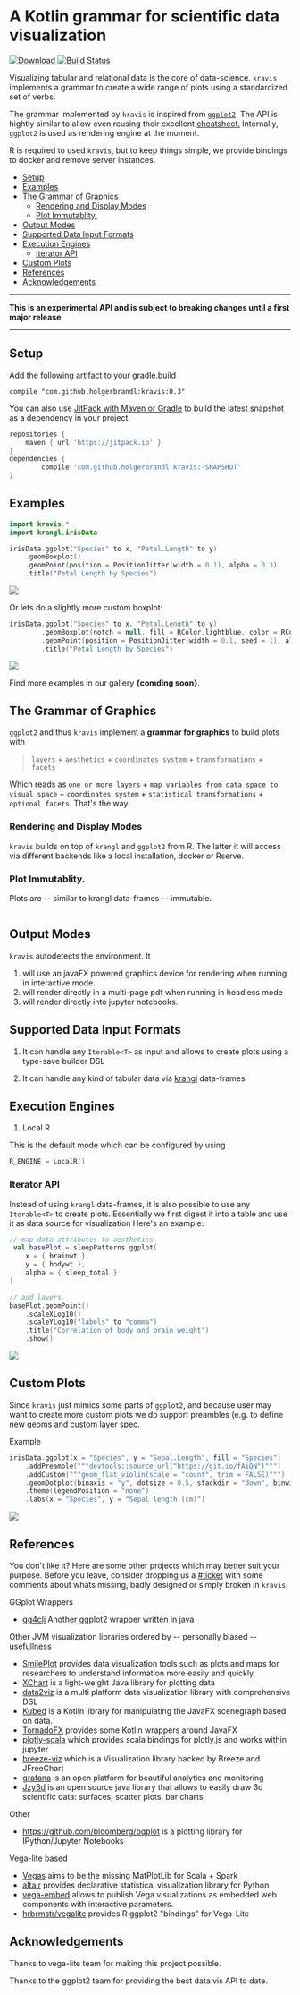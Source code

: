 # A Kotlin grammar for scientific data visualization
 [ ![Download](https://api.bintray.com/packages/holgerbrandl/github/kravis/images/download.svg) ](https://bintray.com/holgerbrandl/github/kravis/_latestVersion)
[![Build Status](https://travis-ci.org/holgerbrandl/kravis.svg?branch=master)](https://travis-ci.org/holgerbrandl/kravis)

Visualizing tabular and relational data is the core of data-science. `kravis` implements a grammar to create a wide range of plots using a standardized set of verbs.


The grammar implemented by `kravis` is inspired from [`ggplot2`](http://ggplot2.org/). The API is hightly similar to allow even reusing their excellent [cheatsheet.](https://www.rstudio.com/resources/cheatsheets/#ggplot2)
 Internally, `ggplot2` is used as rendering engine at the moment.

 R is required to used `kravis`, but to keep things simple, we provide bindings to docker and remove server instances.


[TOC levels=3]: # " "

- [Setup](#setup)
- [Examples](#examples)
- [The Grammar of Graphics](#the-grammar-of-graphics)
    - [Rendering and Display Modes](#rendering-and-display-modes)
    - [Plot Immutablity.](#plot-immutablity)
- [Output Modes](#output-modes)
- [Supported Data Input Formats](#supported-data-input-formats)
- [Execution Engines](#execution-engines)
    - [Iterator API](#iterator-api)
- [Custom Plots](#custom-plots)
- [References](#references)
- [Acknowledgements](#acknowledgements)


---

**This is an experimental API and is subject to breaking changes until a first major release**

---

## Setup


Add the following artifact to your gradle.build

```
compile "com.github.holgerbrandl:kravis:0.3"
```

You can also use [JitPack with Maven or Gradle](https://jitpack.io/#holgerbrandl/kravis/-SNAPSHOT) to build the latest snapshot as a dependency in your project.

```groovy
repositories {
    maven { url 'https://jitpack.io' }
}
dependencies {
        compile 'com.github.holgerbrandl:kravis:-SNAPSHOT'
}
```


## Examples

```kotlin
import kravis.* 
import krangl.irisData 

irisData.ggplot("Species" to x, "Petal.Length" to y)
    .geomBoxplot()
    .geomPoint(position = PositionJitter(width = 0.1), alpha = 0.3)
    .title("Petal Length by Species")
```

![](.README_images/b45a0ed9.png)


Or lets do a slightly more custom boxplot:
```kotlin
irisData.ggplot("Species" to x, "Petal.Length" to y)
        .geomBoxplot(notch = null, fill = RColor.lightblue, color = RColor.create("#3366FF"))
        .geomPoint(position = PositionJitter(width = 0.1, seed = 1), alpha = 0.3)
        .title("Petal Length by Species")
```
![](.README_images/boxplot.png)

Find more examples in our gallery **{comding soon}**.


## The Grammar of Graphics

`ggplot2` and thus `kravis` implement a **grammar for graphics** to build plots with

> `layers` + `aesthetics` + `coordinates system` + `transformations` + ` facets`

Which reads as `one or more layers` + `map variables from data space to visual space` + `coordinates system` + `statistical transformations` + `optional facets`. That's the way.


### Rendering and Display Modes

`kravis` builds on top of `krangl` and `ggplot2` from R. The latter it will access via different backends like a local installation, docker or Rserve.


### Plot Immutablity.

Plots are -- similar to krangl data-frames -- immutable.

```

```

## Output Modes

`kravis` autodetects the environment. It

1. will use an javaFX powered graphics device for rendering when running in interactive mode.
2. will render directly in a multi-page pdf when running in headless mode
3. will render directly into jupyter notebooks.

## Supported Data Input Formats

1. It can handle any `Iterable<T>` as input and allows to create plots using a type-save builder DSL

2. It can handle any kind of tabular data via [krangl](https://github.com/holgerbrandl/krangl) data-frames


## Execution Engines

1. Local R

This is the default mode which can be configured by using

```kotlin
R_ENGINE = LocalR()
```

### Iterator API

Instead of using `krangl` data-frames, it is also possible to use any `Iterable<T>` to create plots. Essentially we first digest it into a table and use it as data source for visualization Here's an example:

```kotlin
// map data attributes to aesthetics 
 val basePlot = sleepPatterns.ggplot(
    x = { brainwt },
    y = { bodywt },
    alpha = { sleep_total }
)

// add layers
basePlot.geomPoint()
    .scaleXLog10()
    .scaleYLog10("labels" to "comma")
    .title("Correlation of body and brain weight")
    .show()
```
![](.README_images/scatter_example.png)

## Custom Plots

Since `kravis` just mimics some parts of `ggplot2`, and because user may want to create more custom plots we do support preambles (e.g. to define new geoms and custom layer spec.

Example

```kotlin
irisData.ggplot(x = "Species", y = "Sepal.Length", fill = "Species")
    .addPreamble("""devtools::source_url("https://git.io/fAiQN")""")
    .addCustom("""geom_flat_violin(scale = "count", trim = FALSE)""")
    .geomDotplot(binaxis = "y", dotsize = 0.5, stackdir = "down", binwidth = 0.1, position = PositionNudge(-0.025))
    .theme(legendPosition = "none")
    .labs(x = "Species", y = "Sepal length (cm)")
```

![](.README_images/dot_violion.png)

## References

You don't like it? Here are some other projects which may better suit your purpose. Before you leave, consider dropping us a [#ticket](https://github.com/holgerbrandl/krangl/issues/ticket) with some comments about whats missing, badly designed or simply broken in `kravis`.

GGplot Wrappers

* [gg4clj](https://github.com/JonyEpsilon/gg4clj) Another ggplot2 wrapper written in java


Other JVM visualization libraries ordered by -- personally biased -- usefullness

* [SmilePlot](https://github.com/haifengl/smile#smileplot) provides data visualization tools such as plots and maps for researchers to understand information more easily and quickly.
* [XChart](https://github.com/timmolter/XChart) is a light-weight Java library for plotting data
* [data2viz](https://github.com/data2viz/data2viz) is a multi platform data visualization library with comprehensive DSL
* [Kubed](https://github.com/hudsonb/kubed/) is a Kotlin library for manipulating the JavaFX scenegraph based on data.
* [TornadoFX](https://github.com/edvin/tornadofx/wiki/Charts) provides some Kotlin wrappers around JavaFX
* [plotly-scala](https://github.com/alexarchambault/plotly-scala) which provides scala bindings for plotly.js and works within jupyter
* [breeze-viz](https://github.com/scalanlp/breeze/tree/master/viz) which is a
Visualization library backed by Breeze and JFreeChart
* [grafana](https://grafana.com/) is an open platform for beautiful analytics and monitoring
* [Jzy3d](http://www.jzy3d.org/) is an open source java library that allows to easily draw 3d scientific data: surfaces, scatter plots, bar charts

Other
* https://github.com/bloomberg/bqplot is a plotting library for IPython/Jupyter Notebooks


Vega-lite based
* [Vegas](https://github.com/vegas-viz/Vegas) aims to be the missing MatPlotLib for Scala + Spark
* [altair](https://github.com/altair-viz/altair) provides declarative statistical visualization library for Python
* [vega-embed](https://github.com/vega/vega-embed) allows to publish Vega visualizations as embedded web components with interactive parameters.
* [hrbrmstr/vegalite](https://github.com/hrbrmstr/vegalite) provides R ggplot2 "bindings" for Vega-Lite



## Acknowledgements

Thanks to vega-lite team for making this project possible.

Thanks to the ggplot2 team for providing the best data vis API to date.

